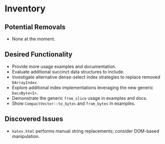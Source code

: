 # Inventory

## Potential Removals
- None at the moment.

## Desired Functionality
- Provide more usage examples and documentation.
- Evaluate additional succinct data structures to include.
- Investigate alternative dense-select index strategies to replace removed `DArrayIndex`.
- Explore additional index implementations leveraging the new generic `DacsByte<I>`.
- Demonstrate the generic `from_slice` usage in examples and docs.
- Show `CompactVector::to_bytes` and `from_bytes` in examples.

## Discovered Issues
- `katex.html` performs manual string replacements; consider DOM-based manipulation.
